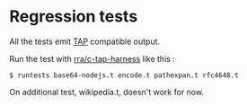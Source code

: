 Regression tests
================

All the tests emit [TAP](https://testanything.org/) compatible output.

Run the test with [rra/c-tap-harness](https://github.com/rra/c-tap-harness)
like this :

    $ runtests base64-nodejs.t encode.t pathexpan.t rfc4648.t

On additional test, wikipedia.t, doesn't work for now.
